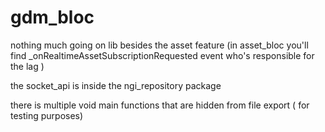 # gdm_bloc

nothing much going on lib besides the asset feature (in asset_bloc you'll find _onRealtimeAssetSubscriptionRequested event who's responsible for the lag )

the socket_api is inside the ngi_repository package 

there is multiple void main functions that are hidden from file export ( for testing purposes) 

